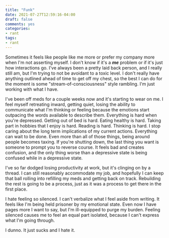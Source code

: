 ```yaml
---
title: "Funk"
date: 2021-07-27T12:59:16-04:00
draft: false
comments: yes
categories:
- rant
tags:
- rant
---
```


Sometimes it feels like people like me more or prefer my company more when I'm not asserting myself. I don't know if it's a _**me**_ problem or if it's just how interactions go. I've always been a pretty laid back person, and I really still am, but I'm trying to not be avoidant to a toxic level. I don't really have anything outlined ahead of time to get off my chest, so the best I can do for the moment is some "stream-of-consciousness" style rambling. I'm just working with what I have.

I've been off meds for a couple weeks now and it's starting to wear on me. I feel myself retreating inward, getting quiet, losing the ability to communicate what I'm thinking or feeling because the emotions start outpacing the words available to describe them. Everything is hard when you're depressed. Getting out of bed is hard. Eating healthy is hard. Taking part in hobbies that I enjoy is hard. Reading is hard. Thinking is hard. I stop caring about the long term implications of my current actions. Everything can wait to be done. Even more than all of those things, being around people becomes taxing. If you're shutting down, the last thing you want is someone to prompt you to reverse course. It feels bad and creates confusion, and the only thing worse than a depressive state is being confused while in a depressive state.

I've so far dodged losing productivity at work, but it's clinging on by a thread. I can still reasonably accommodate my job, and hopefully I can keep that ball rolling into refilling my meds and getting back on track. Rebuilding the rest is going to be a process, just as it was a process to get there in the first place.

I hate feeling so silenced. I can't verbalize what I feel aside from writing. It feels like I'm being held prisoner by my emotional state. Even now I have pages more I want to say, but I'm ill-equipped to purge my burden. Feeling silenced causes me to feel an equal part isolated, because I can't express what I'm going through. 

I dunno. It just sucks and I hate it.
